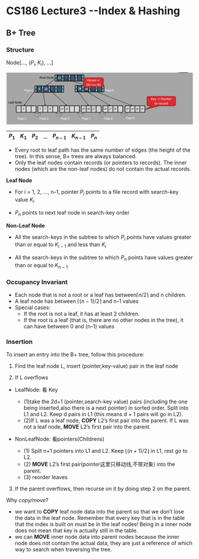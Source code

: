 # CS186 Lecture3 --Index & Hashing
## B+ Tree
### Structure

Node[…, ($P_i,K_i$), …] 

![20210528150834](https://raw.githubusercontent.com/zxc2012/image/main/20210528150834.png)

|$P_1$|$K_1$|$P_2$|...|$P_{n-1}$|$K_{n-1}$|$P_n$|
|-|-|-|-|-|-|-|

- Every root to leaf path has the same number of edges (the height of the tree). In this
sense, B+ trees are always balanced. 
- Only the leaf nodes contain records (or pointers to records). The
inner nodes (which are the non-leaf nodes) do not contain the actual records.

**Leaf Node**

- For i = 1, 2, ..., n–1, pointer $P_i$ points to a file record with search-key value $K_i$

- $P_n$ points to next leaf node in search-key order

**Non-Leaf Node**

- All the search-keys in the subtree to which $P_i$ points have values greater than or equal to $K_{i-1}$ and less than $K_i$ 

- All the search-keys in the subtree to which $P_n$ points have values greater than or equal to $K_{n-1}$

### Occupancy Invariant

- Each node that is not a root or a leaf has between$\lceil n/2 \rceil$ and n children.
- A leaf node has between $\lceil (n-1)/2 \rceil$ and n–1 values
- Special cases: 
    - If the root is not a leaf, it has at least 2 children.
    - If the root is a leaf (that is, there are no other nodes in the tree), it can have between 0 and (n–1) values

### Insertion

To insert an entry into the B+ tree, follow this procedure:

1. Find the leaf node L, insert (pointer,key-value) pair in the leaf node

2. If L overflows
- LeafNode: 看 Key

    - (1)take the 2d+1 (pointer,search-key value) pairs (including the one being inserted,also there is a next pointer) in sorted order. Split into L1 and L2. Keep d pairs in L1 (this means d + 1 pairs will go in L2).
    - (2)If L was a leaf node, **COPY** L2’s first pair into the parent.
    If L was not a leaf node, **MOVE** L2’s first pair into the parent.

- NonLeafNode: 看pointers(Childrens)

    - (1) Split n+1 pointers into L1 and L2. 
    Keep $\lfloor{(n+1)/2}\rfloor$ in L1, rest go to L2.
    - (2) **MOVE** L2’s first pair(pointer这里只移动线,不带对象) into the parent.
    - (3) reorder leaves

3. If the parent overflows, then recurse on it by doing step 2 on the parent.

Why *copy/move*?

- we want to **COPY** leaf node data into the parent so that we don’t lose the data in the
leaf node. Remember that every key that is in the table that the index is built on must be in
the leaf nodes! Being in a inner node does not mean that key is actually still in the table.
- we can **MOVE** inner node data into parent nodes because the inner node does
not contain the actual data, they are just a reference of which way to search when traversing the tree.